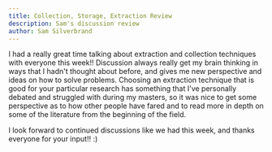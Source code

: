 ```yaml
---
title: Collection, Storage, Extraction Review
description: Sam's discussion review 
author: Sam Silverbrand 
---
```


I had a really great time talking about extraction and collection techniques with everyone this week!! Discussion always really get my brain thinking in ways that I hadn't thought about before, and gives me new perspective and ideas on how to solve problems. Choosing an extraction technique that is good for your particular research has something that I've personally debated and struggled with during my masters, so it was nice to get some perspective as to how other people have fared and to read more in depth on some of the literature from the beginning of the field. 

I look forward to continued discussions like we had this week, and thanks everyone for your input!! :) 